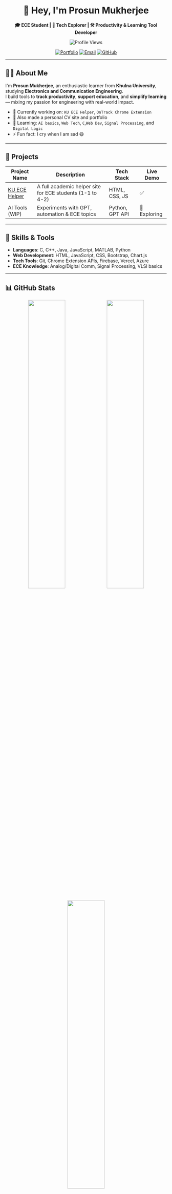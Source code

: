<div align="center">

# 👋 Hey, I'm Prosun Mukherjee

**🎓 ECE Student | 🧠 Tech Explorer | 🛠️ Productivity & Learning Tool Developer**

![Profile Views](https://komarev.com/ghpvc/?username=ProsunMukherjee&label=Profile%20Views&color=0e75b6&style=flat)

[![Portfolio](https://img.shields.io/badge/🎯_KU_ECE_Helper-Building_for_Students-0f172a?style=for-the-badge)](http://itsprosun.me/)
[![Email](https://img.shields.io/badge/📫_Email-me-orange?style=for-the-badge)](mailto:prosunsajal123@gmail.com)
[![GitHub](https://img.shields.io/github/followers/ProsunMukherjee?label=Follow&style=social)](https://github.com/Prosunsajal4)

</div>

---

## 🧑‍💻 About Me

I'm **Prosun Mukherjee**, an enthusiastic learner from **Khulna University**, studying **Electronics and Communication Engineering**.  
I build tools to **track productivity**, **support education**, and **simplify learning** — mixing my passion for engineering with real-world impact.

- 🔭 Currently working on: `KU ECE Helper`, `OnTrack Chrome Extension`
- 💖 Also made a personal CV site and portfolio
- 🌱 Learning: `AI basics`, `Web Tech`, `C`,`Web Dev`, `Signal Processing`, and `Digital Logic`
- ⚡ Fun fact: I cry when I am sad 😄

---

## 🚀 Projects

| Project Name | Description | Tech Stack | Live Demo |
|--------------|-------------|------------|-----------|
| [KU ECE Helper](http://itsprosun.me/KU-ECE-HELPER/) | A full academic helper site for ECE students (1-1 to 4-2) | HTML, CSS, JS | ✅ |
| AI Tools (WIP) | Experiments with GPT, automation & ECE topics | Python, GPT API | 🔬 Exploring |

---

## 🧰 Skills & Tools

- **Languages**: C, C++, Java, JavaScript, MATLAB, Python 
- **Web Development**: HTML, JavaScript, CSS, Bootstrap, Chart.js
- **Tech Tools**: Git, Chrome Extension APIs, Firebase, Vercel, Azure
- **ECE Knowledge**: Analog/Digital Comm, Signal Processing, VLSI basics

---

## 📊 GitHub Stats

<div align="center">

<img src="https://github-readme-stats.vercel.app/api?username=Prosunsajal4&show_icons=true&theme=tokyonight&hide_border=true" width="48%" />
<img src="https://github-readme-streak-stats.herokuapp.com/?user=Prosunsajal4&theme=tokyonight&hide_border=true" width="48%" />
<img src="https://github-readme-stats.vercel.app/api/top-langs/?username=Prosunsajal4&layout=compact&theme=tokyonight&hide_border=true" width="48%" />

</div>

---

## 📫 Connect With Me

- 📬 Email: [prosunsajal123@gmail.com](mailto:prosunsajal123@gmail.com)
- 🌐 Portfolio: [KU ECE Helper](http://itsprosun.me)
- 🧠 Want to collaborate on study tools or learning platforms? Ping me!

---

<div align="center">

**“Learning by building. Helping by sharing.”**  
Made with ❤️ by **Prosun Mukherjee**

</div>
